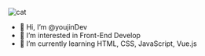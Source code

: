 ![cat](https://user-images.githubusercontent.com/67622600/116381467-e3a42400-a84f-11eb-9fa2-e4fdbdd66b2a.gif)
- 👋 Hi, I’m @youjinDev
- 👀 I’m interested in Front-End Develop
- 🌱 I’m currently learning HTML, CSS, JavaScript, Vue.js

